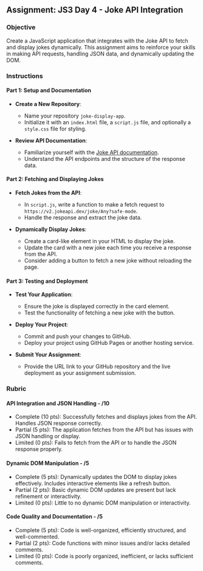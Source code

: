 ## Assignment: JS3 Day 4 - Joke API Integration

### Objective

Create a JavaScript application that integrates with the Joke API to fetch and display jokes dynamically. This assignment aims to reinforce your skills in making API requests, handling JSON data, and dynamically updating the DOM.

### Instructions

#### Part 1: Setup and Documentation

- **Create a New Repository**:

  - Name your repository `joke-display-app`.
  - Initialize it with an `index.html` file, a `script.js` file, and optionally a `style.css` file for styling.

- **Review API Documentation**:
  - Familiarize yourself with the [Joke API documentation](https://v2.jokeapi.dev/).
  - Understand the API endpoints and the structure of the response data.

#### Part 2: Fetching and Displaying Jokes

- **Fetch Jokes from the API**:

  - In `script.js`, write a function to make a fetch request to `https://v2.jokeapi.dev/joke/Any?safe-mode`.
  - Handle the response and extract the joke data.

- **Dynamically Display Jokes**:
  - Create a card-like element in your HTML to display the joke.
  - Update the card with a new joke each time you receive a response from the API.
  - Consider adding a button to fetch a new joke without reloading the page.

#### Part 3: Testing and Deployment

- **Test Your Application**:

  - Ensure the joke is displayed correctly in the card element.
  - Test the functionality of fetching a new joke with the button.

- **Deploy Your Project**:

  - Commit and push your changes to GitHub.
  - Deploy your project using GitHub Pages or another hosting service.

- **Submit Your Assignment**:
  - Provide the URL link to your GitHub repository and the live deployment as your assignment submission.

### Rubric

#### API Integration and JSON Handling - /10

- Complete (10 pts): Successfully fetches and displays jokes from the API. Handles JSON response correctly.
- Partial (5 pts): The application fetches from the API but has issues with JSON handling or display.
- Limited (0 pts): Fails to fetch from the API or to handle the JSON response properly.

#### Dynamic DOM Manipulation - /5

- Complete (5 pts): Dynamically updates the DOM to display jokes effectively. Includes interactive elements like a refresh button.
- Partial (2 pts): Basic dynamic DOM updates are present but lack refinement or interactivity.
- Limited (0 pts): Little to no dynamic DOM manipulation or interactivity.

#### Code Quality and Documentation - /5

- Complete (5 pts): Code is well-organized, efficiently structured, and well-commented.
- Partial (2 pts): Code functions with minor issues and/or lacks detailed comments.
- Limited (0 pts): Code is poorly organized, inefficient, or lacks sufficient comments.
